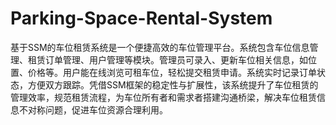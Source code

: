 # Parking-Space-Rental-System
基于SSM的车位租赁系统是一个便捷高效的车位管理平台。系统包含车位信息管理、租赁订单管理、用户管理等模块。管理员可录入、更新车位相关信息，如位置、价格等。用户能在线浏览可租车位，轻松提交租赁申请。系统实时记录订单状态，方便双方跟踪。凭借SSM框架的稳定性与扩展性，该系统提升了车位租赁的管理效率，规范租赁流程，为车位所有者和需求者搭建沟通桥梁，解决车位租赁信息不对称问题，促进车位资源合理利用。

